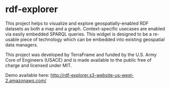 # rdf-explorer

This project helps to visualize and explore geospatially-enabled RDF datasets as both a map and a graph. Context-specific usecases are enabled via easily embedded SPARQL queries. This widget is designed to be a re-usable piece of technology which can be embedded into existing geospatial data managers.

This project was developed by TerraFrame and funded by the U.S. Army Core of Engineers (USACE) and is made available to the public free of charge and licensed under MIT.

Demo available here:
http://rdf-explorer.s3-website-us-west-2.amazonaws.com/
